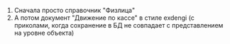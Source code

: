   1. Сначала просто справочник "Физлица"
  1. А потом документ "Движение по кассе" в стиле exdengi (с приколами, когда сохранение в БД не совпадает с представлением на уровне объекта)